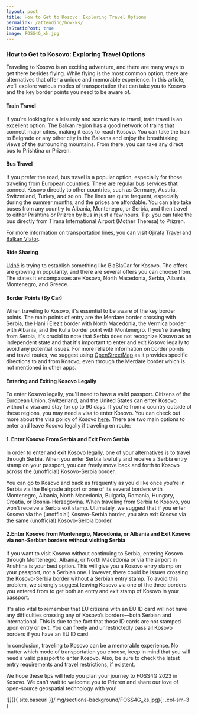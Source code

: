 ```yaml
---
layout: post
title: How to Get to Kosovo: Exploring Travel Options
permalink: /attending/how-ks/
isStaticPost: true
image: FOSS4G_xk.jpg
---
```


### How to Get to Kosovo: Exploring Travel Options

Traveling to Kosovo is an exciting adventure, and there are many ways to get there besides flying. While flying is the most common option, there are alternatives that offer a unique and memorable experience. In this article, we'll explore various modes of transportation that can take you to Kosovo and the key border points you need to be aware of.

#### Train Travel

If you're looking for a leisurely and scenic way to travel, train travel is an excellent option. The Balkan region has a good network of trains that connect major cities, making it easy to reach Kosovo. You can take the train to Belgrade or any other city in the Balkans and enjoy the breathtaking views of the surrounding mountains. From there, you can take any direct bus to Prishtina or Prizren.

#### Bus Travel

If you prefer the road, bus travel is a popular option, especially for those traveling from European countries. There are regular bus services that connect Kosovo directly to other countries, such as Germany, Austria, Switzerland, Turkey, and so on. The lines are quite frequent, especially during the summer months, and the prices are affordable. You can also take buses from any country to Albania, Montenegro, or Serbia, and then travel to either Prishtina or Prizren by bus in just a few hours. Tip: you can take the bus directly from Tirana International Airport (Mother Theresa) to Prizren. 

For more information on transportation lines, you can visit [Gjirafa Travel](https://travel.gjirafa.com/) and [Balkan Viator](https://www.balkanviator.com/en/). 

#### Ride Sharing

[Udhë](https://udhe.info/) is trying to establish something like BlaBlaCar for Kosovo. The offers are growing in popularity, and there are several offers you can choose from. The states it encompasses are Kosovo, North Macedonia, Serbia, Albania, Montenegro, and Greece. 

#### Border Points (By Car)

When traveling to Kosovo, it's essential to be aware of the key border points. The main points of entry are the Merdare border crossing with Serbia, the Hani i Elezit border with North Macedonia, the Vermica border with Albania, and the Kulla border point with Montenegro. If you're traveling from Serbia, it's crucial to note that Serbia does not recognize Kosovo as an independent state and that it's important to enter and exit Kosovo legally to avoid any potential issues. For more reliable information on border points and travel routes, we suggest using [OpenStreetMap](https://www.openstreetmap.org) as it provides specific directions to and from Kosovo, even through the Merdare border which is not mentioned in other apps. 


#### Entering and Exiting Kosovo Legally

To enter Kosovo legally, you'll need to have a valid passport. Citizens of the European Union, Switzerland, and the United States can enter Kosovo without a visa and stay for up to 90 days. If you're from a country outside of these regions, you may need a visa to enter Kosovo. You can check out more about the visa policy of Kosovo [here](https://en.wikipedia.org/wiki/Visa_policy_of_Kosovo). There are two main options to enter and leave Kosovo legally if traveling en route: 

#### 1. Enter Kosovo From Serbia and Exit From Serbia

In order to enter and exit Kosovo legally, one of your alternatives is to travel through Serbia. When you enter Serbia lawfully and receive a Serbia entry stamp on your passport, you can freely move back and forth to Kosovo across the (unofficial) Kosovo-Serbia border.

You can go to Kosovo and back as frequently as you'd like once you're in Serbia via the Belgrade airport or one of its several borders with Montenegro, Albania, North Macedonia, Bulgaria, Romania, Hungary, Croatia, or Bosnia-Herzegovina. When traveling from Serbia to Kosovo, you won't receive a Serbia exit stamp. Ultimately, we suggest that if you enter Kosovo via the (unofficial) Kosovo-Serbia border, you also exit Kosovo via the same (unofficial) Kosovo-Serbia border.

#### 2.Enter Kosovo from Montenegro, Macedonia, or Albania and Exit Kosovo via non-Serbian borders without visiting Serbia

If you want to visit Kosovo without continuing to Serbia, entering Kosovo through Montenegro, Albania, or North Macedonia or via the airport in Prishtina is your best option. This will give you a Kosovo entry stamp on your passport, not a Serbian one. However, there could be issues crossing the Kosovo-Serbia border without a Serbian entry stamp. To avoid this problem, we strongly suggest leaving Kosovo via one of the three borders you entered from to get both an entry and exit stamp of Kosovo in your passport.

It's also vital to remember that EU citizens with an EU ID card will not have any difficulties crossing any of Kosovo’s borders—both Serbian and international. This is due to the fact that those ID cards are not stamped upon entry or exit. You can freely and unrestrictedly pass all Kosovo borders if you have an EU ID card.

In conclusion, traveling to Kosovo can be a memorable experience. No matter which mode of transportation you choose, keep in mind that you will need a valid passport to enter Kosovo. Also, be sure to check the latest entry requirements and travel restrictions, if existent. 

We hope these tips will help you plan your journey to FOSS4G 2023 in Kosovo. We can't wait to welcome you to Prizren and share our love of open-source geospatial technology with you!

![]({{ site.baseurl }}/img/sections-background/FOSS4G_ks.jpg){: .col-sm-3 }
